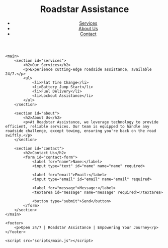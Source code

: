 
<!DOCTYPE html>
<html lang="en">
<head>
    <meta charset="UTF-8">
    <meta name="viewport" content="width=device-width, initial-scale=1.0">
    <title>Roadstar Assistance</title>
    <link rel="stylesheet" href="styles/style.css">
    <link href="https://fonts.googleapis.com/css2?family=Orbitron:wght@400;700&display=swap" rel="stylesheet">
</head>
<body>
    <header>
        <h1>Roadstar Assistance</h1>
        <nav>
            <ul>
                <li><a href="#services">Services</a></li>
                <li><a href="#about">About Us</a></li>
                <li><a href="#contact">Contact</a></li>
            </ul>
        </nav>
    </header>

    <main>
        <section id="services">
            <h2>Our Services</h2>
            <p>Experience cutting-edge roadside assistance, available 24/7.</p>
            <ul>
                <li>Flat Tire Change</li>
                <li>Battery Jump Start</li>
                <li>Fuel Delivery</li>
                <li>Lockout Assistance</li>
            </ul>
        </section>

        <section id="about">
            <h2>About Us</h2>
            <p>At Roadstar Assistance, we leverage technology to provide efficient, reliable services. Our team is equipped to handle any roadside challenge, except towing, ensuring you're back on the road swiftly.</p>
        </section>

        <section id="contact">
            <h2>Contact Us</h2>
            <form id="contact-form">
                <label for="name">Name:</label>
                <input type="text" id="name" name="name" required>
                
                <label for="email">Email:</label>
                <input type="email" id="email" name="email" required>
                
                <label for="message">Message:</label>
                <textarea id="message" name="message" required></textarea>
                
                <button type="submit">Send</button>
            </form>
        </section>
    </main>

    <footer>
        <p>Open 24/7 | Roadstar Assistance | Empowering Your Journey</p>
    </footer>

    <script src="scripts/main.js"></script>
</body>
</html>

